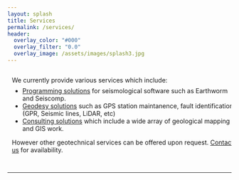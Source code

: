 ```yaml
---
layout: splash
title: Services
permalink: /services/
header:
  overlay_color: "#000"
  overlay_filter: "0.0"
  overlay_image: /assets/images/splash3.jpg
---
```

<style>
.page__hero--overlay .page__title, .page__hero--overlay .page__meta, .page__hero--overlay .comment__date, .page__hero--overlay .page__lead, .page__hero--overlay .btn, .page__hero--overlay #goog-wm-sb {
    color: #eaeaea;
    text-shadow: 1px 1px 4px rgba(0,0,0,0.5);
    margin-inline-start: 2em;
}
</style>

<div style="width=100%; overflow: auto;">
  <div style="width: 100%; margin-right: 60%; padding-left: 10px; padding-right: 10px;">
    <p style="margin-bottom: -0.5em;">
      We currently provide various services which include:
    </p>
    <ul>
      <li><a href="/Programming/">Programming solutions</a> for seismological software such as Earthworm and Seiscomp. </li>
      <li><a href="/Geodesy/">Geodesy solutions</a> such as GPS station maintanence, fault identification (GPR, Seismic lines, LiDAR, etc) </li>
      <li> <a href="/Consulting/">Consulting solutions</a> which include a wide array of geological mapping and GIS work. </li>
    </ul>
    <p style="margin-bottom: 0;"> However other geotechnical services can be offered upon request. <a href="/contact/">Contact us</a> for availability. </p>
  </div>
</div>

<hr style="margin-top: 3em;">

